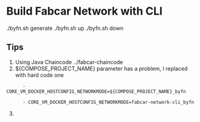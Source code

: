 # Build Fabcar Network with CLI

./byfn.sh generate
./byfn.sh up
./byfn.sh down

## Tips

1. Using Java Chaincode ../fabcar-chaincode
2. ${COMPOSE_PROJECT_NAME} parameter has a problem, I replaced with hard code one

```
	  - CORE_VM_DOCKER_HOSTCONFIG_NETWORKMODE=${COMPOSE_PROJECT_NAME}_byfn
```

```
      - CORE_VM_DOCKER_HOSTCONFIG_NETWORKMODE=fabcar-network-cli_byfn
```

3. 
